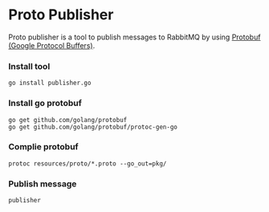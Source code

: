 # Proto Publisher

Proto publisher is a tool to publish messages to RabbitMQ by using [Protobuf (Google Protocol Buffers)](https://developers.google.com/protocol-buffers).

### Install tool
    
    go install publisher.go

### Install go protobuf 

	go get github.com/golang/protobuf
	go get github.com/golang/protobuf/protoc-gen-go

### Complie protobuf
    
    protoc resources/proto/*.proto --go_out=pkg/
    
### Publish message

    publisher

